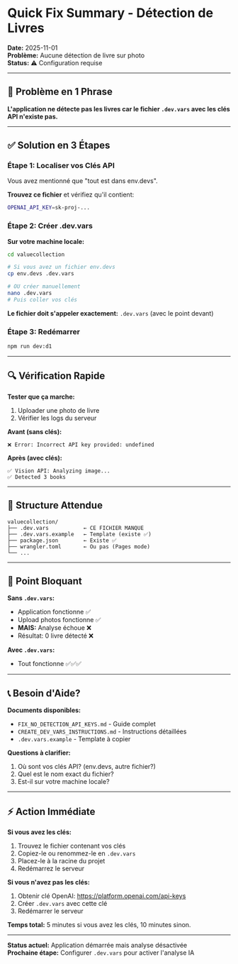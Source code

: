 # Quick Fix Summary - Détection de Livres

**Date:** 2025-11-01  
**Problème:** Aucune détection de livre sur photo  
**Status:** ⚠️ Configuration requise

---

## 🎯 Problème en 1 Phrase

**L'application ne détecte pas les livres car le fichier `.dev.vars` avec les clés API n'existe pas.**

---

## ✅ Solution en 3 Étapes

### Étape 1: Localiser vos Clés API

Vous avez mentionné que "tout est dans env.devs". 

**Trouvez ce fichier** et vérifiez qu'il contient:
```bash
OPENAI_API_KEY=sk-proj-...
```

### Étape 2: Créer .dev.vars

**Sur votre machine locale:**
```bash
cd valuecollection

# Si vous avez un fichier env.devs
cp env.devs .dev.vars

# OU créer manuellement
nano .dev.vars
# Puis coller vos clés
```

**Le fichier doit s'appeler exactement:** `.dev.vars` (avec le point devant)

### Étape 3: Redémarrer

```bash
npm run dev:d1
```

---

## 🔍 Vérification Rapide

**Tester que ça marche:**

1. Uploader une photo de livre
2. Vérifier les logs du serveur

**Avant (sans clés):**
```
❌ Error: Incorrect API key provided: undefined
```

**Après (avec clés):**
```
✅ Vision API: Analyzing image...
✅ Detected 3 books
```

---

## 📁 Structure Attendue

```
valuecollection/
├── .dev.vars           ← CE FICHIER MANQUE
├── .dev.vars.example   ← Template (existe ✅)
├── package.json        ← Existe ✅
├── wrangler.toml       ← Ou pas (Pages mode)
└── ...
```

---

## 🚨 Point Bloquant

**Sans `.dev.vars`:**
- Application fonctionne ✅
- Upload photos fonctionne ✅
- **MAIS:** Analyse échoue ❌
- Résultat: 0 livre détecté ❌

**Avec `.dev.vars`:**
- Tout fonctionne ✅✅✅

---

## 📞 Besoin d'Aide?

**Documents disponibles:**
- `FIX_NO_DETECTION_API_KEYS.md` - Guide complet
- `CREATE_DEV_VARS_INSTRUCTIONS.md` - Instructions détaillées
- `.dev.vars.example` - Template à copier

**Questions à clarifier:**
1. Où sont vos clés API? (env.devs, autre fichier?)
2. Quel est le nom exact du fichier?
3. Est-il sur votre machine locale?

---

## ⚡ Action Immédiate

**Si vous avez les clés:**
1. Trouvez le fichier contenant vos clés
2. Copiez-le ou renommez-le en `.dev.vars`
3. Placez-le à la racine du projet
4. Redémarrez le serveur

**Si vous n'avez pas les clés:**
1. Obtenir clé OpenAI: https://platform.openai.com/api-keys
2. Créer `.dev.vars` avec cette clé
3. Redémarrer le serveur

**Temps total:** 5 minutes si vous avez les clés, 10 minutes sinon.

---

**Status actuel:** Application démarrée mais analyse désactivée  
**Prochaine étape:** Configurer `.dev.vars` pour activer l'analyse IA
